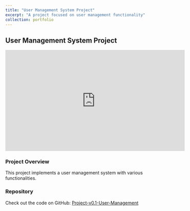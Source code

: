 ```yaml
---
title: "User Management System Project"
excerpt: "A project focused on user management functionality"
collection: portfolio
---
```


## User Management System Project

<iframe width="560" height="315" src="https://www.youtube.com/embed/Jk1VnXKqjtw" frameborder="0" allow="accelerometer; autoplay; clipboard-write; encrypted-media; gyroscope; picture-in-picture" allowfullscreen></iframe>

### Project Overview
This project implements a user management system with various functionalities.

### Repository
Check out the code on GitHub: [Project-v0.1-User-Management](https://github.com/JosephRGonzalez/Project-v0.1-User-Management)